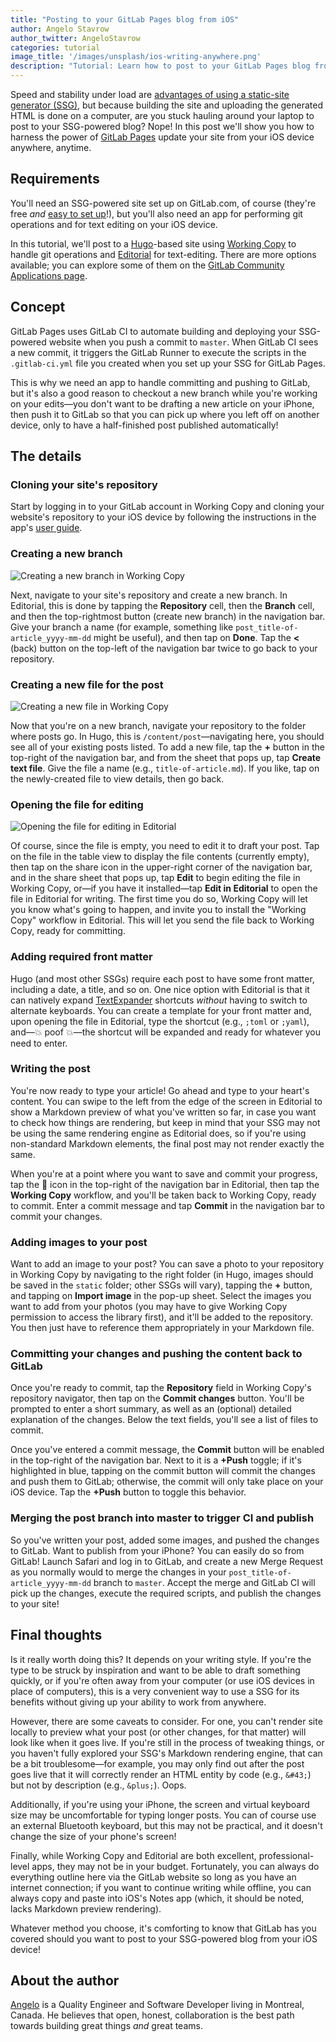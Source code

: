 ```yaml
---
title: "Posting to your GitLab Pages blog from iOS"
author: Angelo Stavrow
author_twitter: AngeloStavrow
categories: tutorial
image_title: '/images/unsplash/ios-writing-anywhere.png'
description: "Tutorial: Learn how to post to your GitLab Pages blog from anywhere, using your iOS device."
---
```


Speed and stability under load are [advantages of using a static-site generator (SSG)][1],
but because building the site and uploading the generated HTML is done on a computer,
are you stuck hauling around your laptop to post to your SSG-powered blog?
Nope! In this post we'll show you how to harness the power of [GitLab Pages][2]
update your site from your iOS device anywhere, anytime.

<!-- more -->

## Requirements

You'll need an SSG-powered site set up on GitLab.com, of course (they're free _and_
[easy to set up][3]!), but you'll also need an app for performing git operations
and for text editing on your iOS device.

In this tutorial, we'll post to a [Hugo][4]-based site using [Working Copy][5] to
handle git operations and [Editorial][6] for text-editing. There are more options
available; you can explore some of them on the [GitLab Community Applications page][7].

## Concept

GitLab Pages uses GitLab CI to automate building and deploying your SSG-powered
website when you push a commit to `master`. When GitLab CI sees a new commit, it
triggers the GitLab Runner to execute the scripts in the `.gitlab-ci.yml` file you
created when you set up your SSG for GitLab Pages.

This is why we need an app to handle committing and pushing to GitLab, but it's
also a good reason to checkout a new branch while you're working on your edits&mdash;you
don't want to be drafting a new article on your iPhone, then push it to GitLab so
that you can pick up where you left off on another device, only to have a half-finished
post published automatically!

## The details

### Cloning your site's repository

Start by logging in to your GitLab account in Working Copy and cloning your website's
repository to your iOS device by following the instructions in the app's [user guide][8].

### Creating a new branch

![Creating a new branch in Working Copy](images/blogimages/posting-to-your-gitlab-pages-blog-from-ios/wc-add-new-branch-annotated.png)

Next, navigate to your site's repository and create a new branch. In Editorial,
this is done by tapping the **Repository** cell, then the **Branch** cell, and then
the top-rightmost button (create new branch) in the navigation bar. Give your branch
a name (for example, something like `post_title-of-article_yyyy-mm-dd` might be
useful), and then tap on **Done**. Tap the **<** (back) button on the top-left of
the navigation bar twice to go back to your repository.

### Creating a new file for the post

![Creating a new file in Working Copy](images/blogimages/posting-to-your-gitlab-pages-blog-from-ios/wc-add-new-file-annotated.png)

Now that you're on a new branch, navigate your repository to the folder where
posts go. In Hugo, this is `/content/post`&mdash;navigating here, you should see
all of your existing posts listed. To add a new file, tap the **&#43;** button
in the top-right of the navigation bar, and from the sheet that pops up, tap
**Create text file**. Give the file a name (e.g., `title-of-article.md`). If you
like, tap on the newly-created file to view details, then go back.

### Opening the file for editing

![Opening the file for editing in Editorial](images/blogimages/posting-to-your-gitlab-pages-blog-from-ios/wc-open-file-for-editing-annotated.png)

Of course, since the file is empty, you need to edit it to draft your post. Tap on
the file in the table view to display the file contents (currently empty), then
tap on the share icon in the upper-right corner of the navigation bar, and in the
share sheet that pops up, tap **Edit** to begin editing the file in Working Copy, or&mdash;if you have it installed&mdash;tap **Edit in Editorial** to open the
file in Editorial for writing. The first time you do so, Working Copy will let you
know what's going to happen, and invite you to install the "Working Copy" workflow
in Editorial. This will let you send the file back to Working Copy, ready for committing.

### Adding required front matter

Hugo (and most other SSGs) require each post to have some front matter, including
a date, a title, and so on. One nice option with Editorial is that it can natively
expand [TextExpander][9] shortcuts _without_ having to switch to alternate keyboards.
You can create a template for your front matter and, upon opening the file in Editorial,
type the shortcut (e.g., `;toml` or `;yaml`), and&mdash;💥 poof 💥&mdash;the shortcut will be
expanded and ready for whatever you need to enter.

### Writing the post

You're now ready to type your article! Go ahead and type to your heart's content.
You can swipe to the left from the edge of the screen in Editorial to show a Markdown
preview of what you've written so far, in case you want to check how things are
rendering, but keep in mind that your SSG may not be using the same rendering engine
as Editorial does, so if you're using non-standard Markdown elements, the final
post may not render exactly the same.

When you're at a point where you want to save and commit your progress, tap the
🔧 icon in the top-right of the navigation bar in Editorial, then tap the **Working
Copy** workflow, and you'll be taken back to Working Copy, ready to commit. Enter
a commit message and tap **Commit** in the navigation bar to commit your changes.

### Adding images to your post

Want to add an image to your post? You can save a photo to your repository in Working
Copy by navigating to the right folder (in Hugo, images should be saved in the
`static` folder; other SSGs will vary), tapping the **&#43;** button, and tapping
on **Import image** in the pop-up sheet. Select the images you want to add from
your photos (you may have to give Working Copy permission to access the library
first), and it'll be added to the repository. You then just have to reference them
appropriately in your Markdown file.

### Committing your changes and pushing the content back to GitLab

Once you're ready to commit, tap the **Repository** field in Working Copy's repository
navigator, then tap on the **Commit changes** button. You'll be prompted to enter
a short summary, as well as an (optional) detailed explanation of the changes. Below
the text fields, you'll see a list of files to commit.

Once you've entered a commit message, the **Commit** button will be enabled in the
top-right of the navigation bar. Next to it is a **&#43;Push** toggle; if it's
highlighted in blue, tapping on the commit button will commit the changes and push
them to GitLab; otherwise, the commit will only take place on your iOS device. Tap
the **&#43;Push** button to toggle this behavior.

### Merging the post branch into master to trigger CI and publish

So you've written your post, added some images, and pushed the changes to GitLab.
Want to publish from your iPhone? You can easily do so from GitLab! Launch
Safari and log in to GitLab, and create a new Merge Request as you normally
would to merge the changes in your `post_title-of-article_yyyy-mm-dd` branch to
`master`. Accept the merge and GitLab CI will pick up the changes, execute the
required scripts, and publish the changes to your site!

## Final thoughts

Is it really worth doing this? It depends on your writing style. If you're the type
to be struck by inspiration and want to be able to draft something quickly, or if
you're often away from your computer (or use iOS devices in place of computers),
this is a very convenient way to use a SSG for its benefits without giving up your
ability to work from anywhere.

However, there are some caveats to consider. For one, you can't render site locally
to preview what your post (or other changes, for that matter) will look like when
it goes live. If you're still in the process of tweaking things, or you haven't
fully explored your SSG's Markdown rendering engine, that can be a bit
troublesome&mdash;for example, you may only find out after the post goes live that
it will correctly render an HTML entity by code (e.g., `&#43;`) but not by description
(e.g., `&plus;`). Oops.

Additionally, if you're using your iPhone, the screen and virtual keyboard size
may be uncomfortable for typing longer posts. You can of course use an external
Bluetooth keyboard, but this may not be practical, and it doesn't change the size
of your phone's screen!

Finally, while Working Copy and Editorial are both excellent, professional-level
apps, they may not be in your budget. Fortunately, you can always do everything
outline here via the GitLab website so long as you have an internet connection;
if you want to continue writing while offline, you can always copy and paste into
iOS's Notes app (which, it should be noted, lacks Markdown preview rendering).

Whatever method you choose, it's comforting to know that GitLab has you covered
should you want to post to your SSG-powered blog from your iOS device!

## About the author

[Angelo](http://angelostavrow.com) is a Quality Engineer and Software Developer
living in Montreal, Canada. He believes that open, honest, collaboration is the
best path towards building great things _and_ great teams.

<!-- cover image: https://unsplash.com/photos/hkN2Zde2ga4 -->

[1]: https://about.gitlab.com/2016/06/03/ssg-overview-gitlab-pages-part-1-dynamic-x-static/
[2]: https://pages.gitlab.io/
[3]: https://about.gitlab.com/2016/04/07/gitlab-pages-setup/
[4]: http://gohugo.io
[5]: http://workingcopyapp.com/
[6]: http://omz-software.com/editorial/
[7]: https://about.gitlab.com/applications/
[8]: http://workingcopyapp.com/manual.html
[9]: https://textexpander.com/
